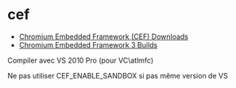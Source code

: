 # cef
- [Chromium Embedded Framework (CEF) Downloads](http://www.magpcss.net/cef_downloads/)
- [Chromium Embedded Framework 3 Builds](https://cefbuilds.com/)

Compiler avec VS 2010 Pro (pour VC\atlmfc)

Ne pas utiliser CEF_ENABLE_SANDBOX si pas même version de VS
